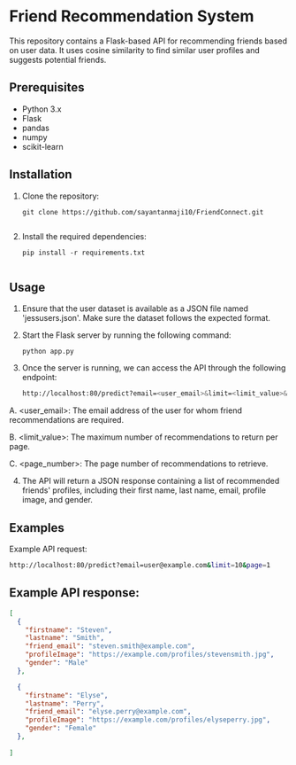 
# Friend Recommendation System

This repository contains a Flask-based API for recommending friends based on user data. It uses cosine similarity to find similar user profiles and suggests potential friends.

## Prerequisites

- Python 3.x
- Flask
- pandas
- numpy
- scikit-learn

## Installation

1. Clone the repository:

   ```shell
   git clone https://github.com/sayantanmaji10/FriendConnect.git


2. Install the required dependencies:

    ```shell
   pip install -r requirements.txt


## Usage
1. Ensure that the user dataset is available as a JSON file named  'jessusers.json'. Make sure the dataset follows the expected format.

2. Start the Flask server by running the following command:

   ```shell
   python app.py

3. Once the server is running, we can access the API through the following endpoint:   

   ```bash
   http://localhost:80/predict?email=<user_email>&limit=<limit_value>&page=<page_number>

A. <user_email>: The email address of the user for whom friend recommendations are required.

B. <limit_value>: The maximum number of recommendations to return per page.

C. <page_number>: The page number of recommendations to retrieve.

4. The API will return a JSON response containing a list of recommended friends' profiles, including their first name, last name, email, profile image, and gender.


## Examples

Example API request:
   ```bash
   http://localhost:80/predict?email=user@example.com&limit=10&page=1

```
##  Example API response:
```json
[
  {
    "firstname": "Steven",
    "lastname": "Smith",
    "friend_email": "steven.smith@example.com",
    "profileImage": "https://example.com/profiles/stevensmith.jpg",
    "gender": "Male"
  },

  {
    "firstname": "Elyse",
    "lastname": "Perry",
    "friend_email": "elyse.perry@example.com",
    "profileImage": "https://example.com/profiles/elyseperry.jpg",
    "gender": "Female"
  },
  
]
```









